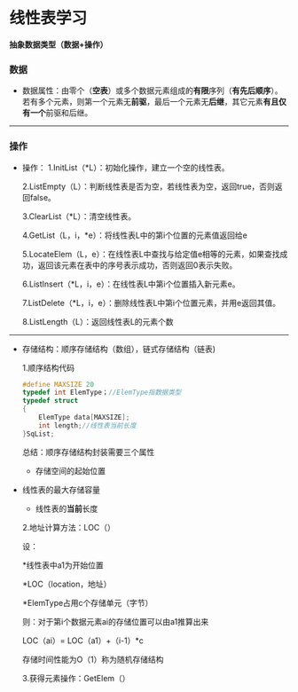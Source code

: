 #  线性表学习

**抽象数据类型（数据+操作）**
### 数据
* 数据属性：由零个（**空表**）或多个数据元素组成的**有限**序列（**有先后顺序**）。若有多个元素，则第一个元素无**前驱**，最后一个元素无**后继**，其它元素**有且仅有一个**前驱和后继。

--------------

### 操作

* 操作：
  1.InitList（*L）：初始化操作，建立一个空的线性表。

  2.ListEmpty（L）：判断线性表是否为空，若线性表为空，返回true，否则返回false。

  3.ClearList（*L）：清空线性表。

  4.GetList（L，i，*e）：将线性表L中的第i个位置的元素值返回给e

  5.LocateElem（L，e）：在线性表L中查找与给定值e相等的元素，如果查找成功，返回该元素在表中的序号表示成功，否则返回0表示失败。

  6.ListInsert（*L，i，e）：在线性表L中第i个位置插入新元素e。

  7.ListDelete（*L，i，e）：删除线性表L中第i个位置元素，并用e返回其值。

  8.ListLength（L）：返回线性表L的元素个数

----------------------------------



* 存储结构：顺序存储结构（数组），链式存储结构（链表)

  1.顺序结构代码

  ~~~C
  #define MAXSIZE 20
  typedef int ElemType；//ElemType指数据类型
  typedef struct
  {
      ElemType data[MAXSIZE];
      int length;//线性表当前长度
  }SqList;
  ~~~

  总结：顺序存储结构封装需要三个属性 

  * 存储空间的起始位置
* 线性表的最大存储容量
  * 线性表的**当前**长度
  
   2.地址计算方法：LOC（）

  设：
  
  *线性表中a1为开始位置
  
  *LOC（location，地址）
  
  *ElemType占用c个存储单元（字节）
  
  则：对于第i个数据元素ai的存储位置可以由a1推算出来
  
  LOC（ai）= LOC（a1）+（i-1）*c
  
  存储时间性能为O（1）称为随机存储结构
  
  3.获得元素操作：GetElem（）
  
  
  
  
